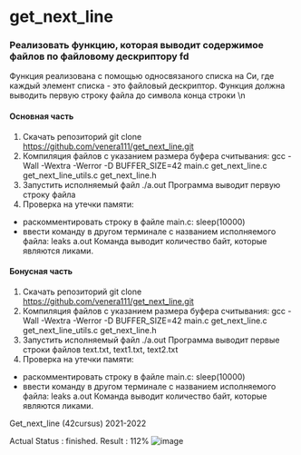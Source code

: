 # get_next_line

### Реализовать функцию, которая выводит содержимое файлов по файловому дескриптору fd
Функция реализована с помощью односвязаного списка на Си, где каждый элемент списка - это файловый дескриптор.
Функция должна выводить первую строку файла до символа конца строки \n

#### Основная часть
1. Скачать репозиторий git clone https://github.com/venera111/get_next_line.git
2. Компиляция файлов с указанием размера буфера считывания:
gcc -Wall -Wextra -Werror -D BUFFER_SIZE=42 main.c get_next_line.c get_next_line_utils.c get_next_line.h
3. Запустить исполняемый файл ./a.out
Программа выводит первую строку файла
4. Проверка на утечки памяти:
- раскомментировать строку в файле main.c: sleep(10000)
- ввести команду в другом терминале с названием исполняемого файла: leaks a.out
Команда выводит количество байт, которые являются ликами.

#### Бонусная часть
1. Скачать репозиторий git clone https://github.com/venera111/get_next_line.git
2. Компиляция файлов с указанием размера буфера считывания:
gcc -Wall -Wextra -Werror -D BUFFER_SIZE=42 main.c get_next_line.c get_next_line_utils.c get_next_line.h
3. Запустить исполняемый файл ./a.out
Программа выводит первые строки файлов text.txt, text1.txt, text2.txt
4. Проверка на утечки памяти:
- раскомментировать строку в файле main.c: sleep(10000)
- ввести команду в другом терминале с названием исполняемого файла: leaks a.out
Команда выводит количество байт, которые являются ликами.


Get_next_line (42cursus) 2021-2022

Actual Status : finished.
Result : 112%
![image](https://user-images.githubusercontent.com/78787523/141266339-170df559-de65-4e68-9659-7fa584579449.png)
